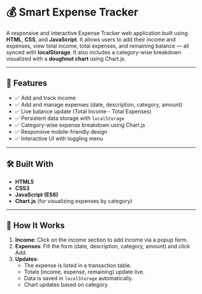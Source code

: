 # 💰 Smart Expense Tracker

A responsive and interactive Expense Tracker web application built using **HTML**, **CSS**, and **JavaScript**. It allows users to add their income and expenses, view total income, total expenses, and remaining balance — all synced with **localStorage**. It also includes a category-wise breakdown visualized with a **doughnut chart** using Chart.js.

---

## 🚀 Features

- ✅ Add and track income
- ✅ Add and manage expenses (date, description, category, amount)
- ✅ Live balance update (Total Income - Total Expenses)
- ✅ Persistent data storage with `localStorage`
- ✅ Category-wise expense breakdown using Chart.js
- ✅ Responsive mobile-friendly design
- ✅ Interactive UI with toggling menu

---

## 🛠️ Built With

- **HTML5**
- **CSS3**
- **JavaScript (ES6)**
- **Chart.js** (for visualizing expenses by category)

---

## 🧠 How It Works

1. **Income**: Click on the income section to add income via a popup form.
2. **Expenses**: Fill the form (date, description, category, amount) and click Add.
3. **Updates**:
   - The expense is listed in a transaction table.
   - Totals (income, expense, remaining) update live.
   - Data is saved in `localStorage` automatically.
   - Chart updates based on category.
